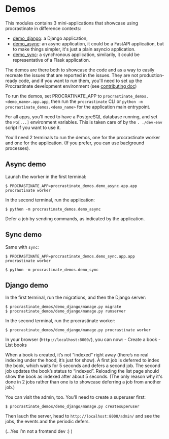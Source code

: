 # Demos

This modules contains 3 mini-applications that showcase using
procrastinate in difference contexts:

- [demo_django]: a Django application,
- [demo_async]: an async application, it could be a
  FastAPI application, but to make things simpler, it's just a plain
  asyncio application.
- [demo_sync]: a synchronous application, similarily, it
  could be representative of a Flask application.

The demos are there both to showcase the code and as a way to easily
recreate the issues that are reported in the issues. They are not
production-ready code, and if you want to run them, you'll need to set
up the Procrastinate development environment (see
[contributing doc](contributing))

To run the demos, set PROCRATINATE_APP to
`procrastinate_demos.<demo_name>.app.app`, then run the
`procrastinate` CLI or `python -m procrastinate_demos.<demo_name>`
for the application main entrypoint.

For all apps, you'll need to have a PostgreSQL database running, and set
the `PG[...]` environment variables. This is taken care of by the
`. ./dev-env` script if you want to use it.

You'll need 2 terminals to run the demos, one for the procrastinate
worker and one for the application. (If you prefer, you can use
baclground processes).

## Async demo

Launch the worker in the first terminal:

```console
$ PROCRASTINATE_APP=procrastinate_demos.demo_async.app.app procrastinate worker
```

In the second terminal, run the application:

```console
$ python -m procrastinate_demos.demo_async
```

Defer a job by sending commands, as indicated by the application.

## Sync demo

Same with `sync`:

```console
$ PROCRASTINATE_APP=procrastinate_demos.demo_sync.app.app procrastinate worker
```

```console
$ python -m procrastinate_demos.demo_sync
```

## Django demo

In the first terminal, run the migrations, and then the Django server:

```console
$ procrastinate_demos/demo_django/manage.py migrate
$ procrastinate_demos/demo_django/manage.py runserver
```

In the second terminal, run the procrastinate worker:

```console
$ procrastinate_demos/demo_django/manage.py procrastinate worker
```

In your browser (`http://localhost:8000/`), you can now: - Create a
book - List books

When a book is created, it’s not “indexed” right away (there’s no real
indexing under the hood, it’s just for show). A first job is deferred to
index the book, which waits for 5 seconds and defers a second job. The
second job updates the book’s status to “indexed”. Reloading the list
page should show the book as indexed after about 5 seconds.
(The only reason why it's done in 2 jobs rather than one is to showcase
deferring a job from another job.)

You can visit the admin, too. You'll need to create a superuser first:

```console
$ procrastinate_demos/demo_django/manage.py createsuperuser
```

Then lauch the server, head to `http://localhost:8000/admin/` and see the jobs,
the events and the periodic defers.

(…Yes I’m not a frontend dev :) )

[demo_async]: https://github.com/procrastinate-org/procrastinate/tree/main/procrastinate_demos/demo_async/
[demo_django]: https://github.com/procrastinate-org/procrastinate/tree/main/procrastinate_demos/demo_django/
[demo_sync]: https://github.com/procrastinate-org/procrastinate/tree/main/procrastinate_demos/demo_sync/

